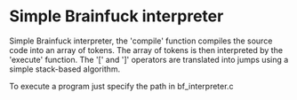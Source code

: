 # Simple Brainfuck interpreter

Simple Brainfuck interpreter, the 'compile' function compiles the source code into an array of tokens. The array of tokens is then interpreted 
by the 'execute' function. The '[' and ']' operators are translated into jumps using a simple stack-based algorithm. 

To execute a program just specify the path in bf_interpreter.c
